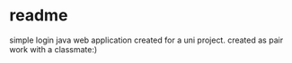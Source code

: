 # readme

simple login java web application created for a uni project. created as pair work with a classmate:)
